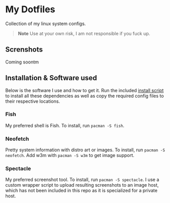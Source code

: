# My Dotfiles
Collection of my linux system configs.

> **Note** Use at your own risk, I am not responsible if you fuck up.

## Screnshots
Coming soontm

## Installation & Software used
Below is the software I use and how to get it. Run the included [install script
](install.sh) to install all these dependencies as well as copy the required 
config files to their respective locations.

### Fish 
My preferred shell is Fish. To install, run `pacman -S fish`.

### Neofetch
Pretty system information with distro art or images. To install, run `pacman -S
neofetch`. Add w3m with `pacman -S w3m` to get image support.

### Spectacle
My preferred screenshot tool. To install, run `pacman -S spectacle`. I use a
custom wrapper script to upload resulting screenshots to an image host, which
has not been included in this repo as it is specialized for a private host.
